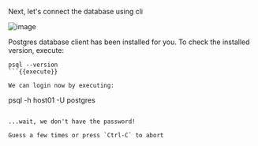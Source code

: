 
Next, let's connect the database using cli

![image](https://user-images.githubusercontent.com/4685314/180113232-9da138e8-ab35-496f-97ba-34368642759e.png)

Postgres database client has been installed for you. To check the installed version, execute:

```
psql --version
```{{execute}}

We can login now by executing:
```
psql -h host01 -U postgres
```{{execute}}

...wait, we don't have the password!

Guess a few times or press `Ctrl-C` to abort
